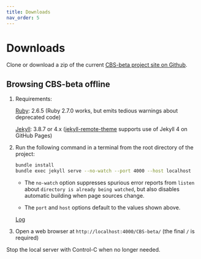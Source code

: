 ```yaml
---
title: Downloads
nav_order: 5
---
```


Downloads
=========

Clone or download a zip of the current [CBS-beta project site on Github].

Browsing CBS-beta offline
-------------------------

1.  Requirements:

    [Ruby]\: 2.6.5 (Ruby 2.7.0 works, but emits tedious warnings about deprecated code)
    
    [Jekyll]\: 3.8.7 or 4.x ([jekyll-remote-theme] supports use of Jekyll 4 on GitHub Pages)

2.  Run the following command in a terminal from the root directory of the project:

    ```bash
    bundle install
    bundle exec jekyll serve --no-watch --port 4000 --host localhost
    ```
    
    - The `no-watch` option suppresses spurious error reports from `listen` about 
      `directory is already being watched`, but also disables automatic building
      when page sources change.
      
    - The `port` and `host` options default to the values shown above.
    
    [Log](Log)

3.  Open a web browser at `http://localhost:4000/CBS-beta/` (the final `/` is required)

Stop the local server with Control-C when no longer needed.


[CBS-beta project site on Github]: https://github.com/plancomps/CBS-beta

[`Languages-beta/IMP/IMP-cbs/IMP/IMP-Start/index.html`]: /CBS-beta/Languages-beta/IMP/IMP-cbs/IMP/IMP-Start/index.html

[`Funcons-beta/Funcons-Index/index.html`]: /CBS-beta/Funcons-beta/Funcons-Index/index.html

[Ruby]: https://www.ruby-lang.org/

[Jekyll]: https://help.github.com/en/articles/setting-up-your-github-pages-site-locally-with-jekyll

[jekyll-remote-theme]: https://github.com/benbalter/jekyll-remote-theme

[Python3]: https://docs.python.org/3/library/http.server.html

[Python2]: https://docs.python.org/2/library/simplehttpserver.html#module-SimpleHTTPServer
